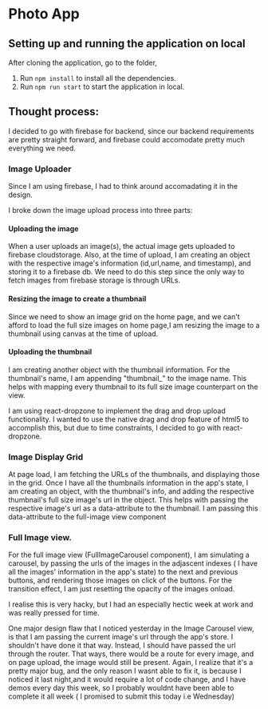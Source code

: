# Photo App

## Setting up and running the application on local

After cloning the application, go to the folder,

1. Run `npm install` to install all the dependencies.
2. Run `npm run start` to start the application in local.

## Thought process:

I decided to go with firebase for backend, since our backend requirements are pretty straight forward, and firebase could accomodate pretty much everything we need.

### Image Uploader

Since I am using firebase, I had to think around accomadating it in the design.

I broke down the image upload process into three parts:

#### Uploading the image

When a user uploads an image(s), the actual image gets uploaded to firebase cloudstorage. Also, at the time of upload, I am creating an object with the respective image's information (id,url,name, and timestamp), and storing it to a firebase db. We need to do this step since the only way to fetch images from firebase storage is through URLs.

#### Resizing the image to create a thumbnail

Since we need to show an image grid on the home page, and we can't afford to load the full size images on home page,I am resizing the image to a thumbnail using canvas at the time of upload.

#### Uploading the thumbnail

I am creating another object with the thumbnail information. For the thumbnail's name, I am appending "thumbnail\_" to the image name. This helps with mapping every thumbnail to its full size image counterpart on the view.

I am using react-dropzone to implement the drag and drop upload functionality. I wanted to use the native drag and drop feature of html5 to accomplish this, but due to time constraints, I decided to go with react-dropzone.

### Image Display Grid

At page load, I am fetching the URLs of the thumbnails, and displaying those in the grid.
Once I have all the thumbnails information in the app's state, I am creating an object, with the thumbnail's info, and adding the respective thumbnail's full size image's url in the object.
This helps with passing the respective image's url as a data-attribute to the thumbnail.
I am passing this data-attribute to the full-image view component

### Full Image view.

For the full image view (FullImageCarousel component), I am simulating a carousel, by passing the urls of the images in the adjascent indexes ( I have all the images' information in the app's state) to the next and previous buttons, and rendering those images on click of the buttons.
For the transition effect, I am just resetting the opacity of the images onload.

I realise this is very hacky, but I had an especially hectic week at work and was really pressed for time.

One major design flaw that I noticed yesterday in the Image Carousel view, is that I am passing the current image's url through the app's store.
I shouldn't have done it that way. Instead, I should have passed the url through the router. That ways, there would be a route for every image, and on page upload, the image would still be present.
Again, I realize that it's a pretty major bug, and the only reason I wasnt able to fix it, is because I noticed it last night,and it would require a lot of code change, and I have demos every day this week, so I probably wouldnt have been able to complete it all week ( I promised to submit this today i.e Wednesday)
